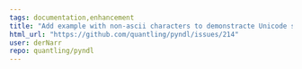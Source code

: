 ```yaml
---
tags: documentation,enhancement
title: "Add example with non-ascii characters to demonstracte Unicode support"
html_url: "https://github.com/quantling/pyndl/issues/214"
user: derNarr
repo: quantling/pyndl
---
```


